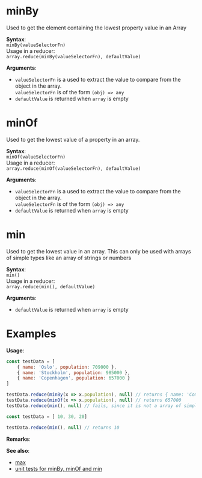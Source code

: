 # minBy
Used to get the element containing the lowest property value in an Array

**Syntax**:  
`minBy(valueSelectorFn)`  
Usage in a reducer:  
`array.reduce(minBy(valueSelectorFn), defaultValue)`

**Arguments**:  
- `valueSelectorFn` is a used to extract the value to compare from the object in the array.  
  `valueSelectorFn` is of the form `(obj) => any`
- `defaultValue` is returned when `array` is empty


# minOf
Used to get the lowest value of a property in an array.

**Syntax**:  
`minOf(valueSelectorFn)`  
Usage in a reducer:  
`array.reduce(minOf(valueSelectorFn), defaultValue)`

**Arguments**:  
- `valueSelectorFn` is a used to extract the value to compare from the object in the array.  
  `valueSelectorFn` is of the form `(obj) => any`
- `defaultValue` is returned when `array` is empty



# min
Used to get the lowest value in an array. This can only be used with arrays of simple types like an array of strings or numbers

**Syntax**:  
`min()`  
Usage in a reducer:  
`array.reduce(min(), defaultValue)`

**Arguments**:
- `defaultValue` is returned when `array` is empty

# Examples

**Usage**:
```javascript
const testData = [
    { name: 'Oslo', population: 709000 },
    { name: 'Stockholm', population: 985000 },
    { name: 'Copenhagen', population: 657000 }
]

testData.reduce(minBy(x => x.population), null) // returns { name: 'Compenhagen', population: 657000 }
testData.reduce(minOf(x => x.population), null) // returns 657000
testData.reduce(min(), null) // fails, since it is not a array of simple types
```

```javascript
const testData = [ 10, 30, 20]

testData.reduce(min(), null) // returns 10
```

**Remarks**:


**See also**:
- [max](./max.md)
- [unit tests for minBy, minOf and min](../tests/min.tests.ts)
